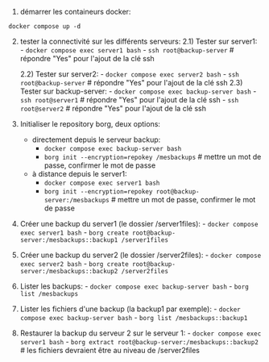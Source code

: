 1) démarrer les containeurs docker:

`docker compose up -d`

2) tester la connectivité sur les différents serveurs:
   2.1) Tester sur server1:
        - `docker compose exec server1 bash`
        - `ssh root@backup-server` # répondre "Yes" pour l'ajout de la clé ssh

   2.2) Tester sur server2:
        - `docker compose exec server2 bash`
        - `ssh root@backup-server` # répondre "Yes" pour l'ajout de la clé ssh
   2.3) Tester sur backup-server:
        - `docker compose exec backup-server bash`
        - `ssh root@server1` # répondre "Yes" pour l'ajout de la clé ssh
        - `ssh root@server2` # répondre "Yes" pour l'ajout de la clé ssh
3) Initialiser le repository borg, deux options:
    - directement depuis le serveur backup:
        - `docker compose exec backup-server bash`
        - `borg init --encryption=repokey /mesbackups` # mettre un mot de passe, confirmer le mot de passe
    - à distance depuis le server1:
        - `docker compose exec server1 bash`
        - `borg init --encryption=repokey root@backup-server:/mesbackups` # mettre un mot de passe, confirmer le mot de passe
4) Créer une backup du server1 (le dossier /server1files):
        - `docker compose exec server1 bash`
        - `borg create root@backup-server:/mesbackups::backup1 /server1files`
5) Créer une backup du server2 (le dossier /server2files):
        - `docker compose exec server2 bash`
        - `borg create root@backup-server:/mesbackups::backup2 /server2files`
6) Lister les backups:
        - `docker compose exec backup-server bash`
        - `borg list /mesbackups`
7) Lister les fichiers d'une backup (la backup1 par exemple):
        - `docker compose exec backup-server bash`
        - `borg list /mesbackups::backup1`
8) Restaurer la backup du serveur 2 sur le serveur 1:
        - `docker compose exec server1 bash`
        - `borg extract root@backup-server:/mesbackups::backup2` # les fichiers devraient être au niveau de /server2files

